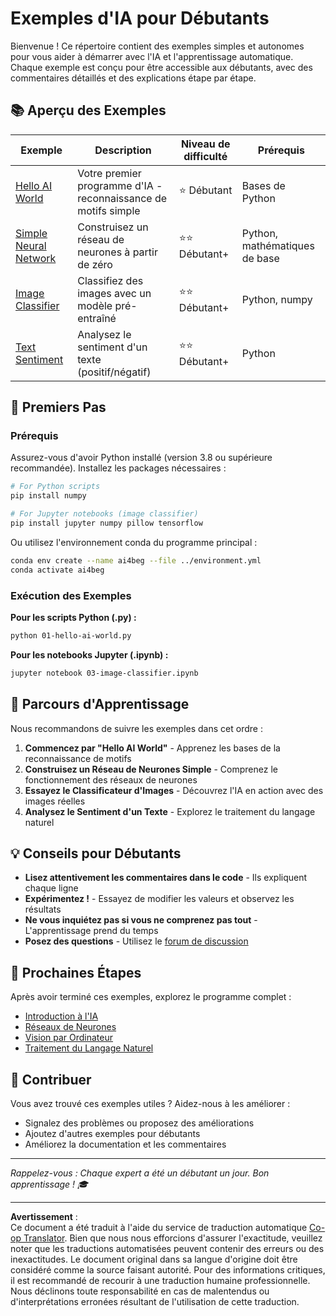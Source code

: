 <!--
CO_OP_TRANSLATOR_METADATA:
{
  "original_hash": "0d1babfdcbeb46525f2db3fbaaa54cd7",
  "translation_date": "2025-10-03T11:26:04+00:00",
  "source_file": "examples/README.md",
  "language_code": "fr"
}
-->
# Exemples d'IA pour Débutants

Bienvenue ! Ce répertoire contient des exemples simples et autonomes pour vous aider à démarrer avec l'IA et l'apprentissage automatique. Chaque exemple est conçu pour être accessible aux débutants, avec des commentaires détaillés et des explications étape par étape.

## 📚 Aperçu des Exemples

| Exemple | Description | Niveau de difficulté | Prérequis |
|---------|-------------|----------------------|-----------|
| [Hello AI World](../../../examples/01-hello-ai-world.py) | Votre premier programme d'IA - reconnaissance de motifs simple | ⭐ Débutant | Bases de Python |
| [Simple Neural Network](../../../examples/02-simple-neural-network.py) | Construisez un réseau de neurones à partir de zéro | ⭐⭐ Débutant+ | Python, mathématiques de base |
| [Image Classifier](./03-image-classifier.ipynb) | Classifiez des images avec un modèle pré-entraîné | ⭐⭐ Débutant+ | Python, numpy |
| [Text Sentiment](../../../examples/04-text-sentiment.py) | Analysez le sentiment d'un texte (positif/négatif) | ⭐⭐ Débutant+ | Python |

## 🚀 Premiers Pas

### Prérequis

Assurez-vous d'avoir Python installé (version 3.8 ou supérieure recommandée). Installez les packages nécessaires :

```bash
# For Python scripts
pip install numpy

# For Jupyter notebooks (image classifier)
pip install jupyter numpy pillow tensorflow
```

Ou utilisez l'environnement conda du programme principal :

```bash
conda env create --name ai4beg --file ../environment.yml
conda activate ai4beg
```

### Exécution des Exemples

**Pour les scripts Python (.py) :**
```bash
python 01-hello-ai-world.py
```

**Pour les notebooks Jupyter (.ipynb) :**
```bash
jupyter notebook 03-image-classifier.ipynb
```

## 📖 Parcours d'Apprentissage

Nous recommandons de suivre les exemples dans cet ordre :

1. **Commencez par "Hello AI World"** - Apprenez les bases de la reconnaissance de motifs
2. **Construisez un Réseau de Neurones Simple** - Comprenez le fonctionnement des réseaux de neurones
3. **Essayez le Classificateur d'Images** - Découvrez l'IA en action avec des images réelles
4. **Analysez le Sentiment d'un Texte** - Explorez le traitement du langage naturel

## 💡 Conseils pour Débutants

- **Lisez attentivement les commentaires dans le code** - Ils expliquent chaque ligne
- **Expérimentez !** - Essayez de modifier les valeurs et observez les résultats
- **Ne vous inquiétez pas si vous ne comprenez pas tout** - L'apprentissage prend du temps
- **Posez des questions** - Utilisez le [forum de discussion](https://github.com/microsoft/AI-For-Beginners/discussions)

## 🔗 Prochaines Étapes

Après avoir terminé ces exemples, explorez le programme complet :
- [Introduction à l'IA](../lessons/1-Intro/README.md)
- [Réseaux de Neurones](../lessons/3-NeuralNetworks/README.md)
- [Vision par Ordinateur](../lessons/4-ComputerVision/README.md)
- [Traitement du Langage Naturel](../lessons/5-NLP/README.md)

## 🤝 Contribuer

Vous avez trouvé ces exemples utiles ? Aidez-nous à les améliorer :
- Signalez des problèmes ou proposez des améliorations
- Ajoutez d'autres exemples pour débutants
- Améliorez la documentation et les commentaires

---

*Rappelez-vous : Chaque expert a été un débutant un jour. Bon apprentissage ! 🎓*

---

**Avertissement** :  
Ce document a été traduit à l'aide du service de traduction automatique [Co-op Translator](https://github.com/Azure/co-op-translator). Bien que nous nous efforcions d'assurer l'exactitude, veuillez noter que les traductions automatisées peuvent contenir des erreurs ou des inexactitudes. Le document original dans sa langue d'origine doit être considéré comme la source faisant autorité. Pour des informations critiques, il est recommandé de recourir à une traduction humaine professionnelle. Nous déclinons toute responsabilité en cas de malentendus ou d'interprétations erronées résultant de l'utilisation de cette traduction.